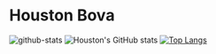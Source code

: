 # Houston Bova
![github-stats](https://stats.dooboo.io/api/github-stats-advanced?login=zethtren)
![Houston's GitHub stats](https://github-readme-stats.vercel.app/api?username=Zethtren&theme=dark&show_icons=true&include_all_commits=true)
[![Top Langs](https://github-readme-stats.vercel.app/api/top-langs/?username=Zethtren&hide=html,jupyter%20notebook&theme=dark)](https://github.com/anuraghazra/github-readme-stats)
